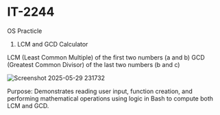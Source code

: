 # IT-2244
OS Practicle

1. LCM and GCD Calculator

LCM (Least Common Multiple) of the first two numbers (a and b)
GCD (Greatest Common Divisor) of the last two numbers (b and c)




![Screenshot 2025-05-29 231732](https://github.com/user-attachments/assets/4280af05-a9ce-4dfd-af5a-d7a16a5f22e1)


Purpose: Demonstrates reading user input, function creation, and performing mathematical operations using logic in Bash to compute both LCM and GCD.
